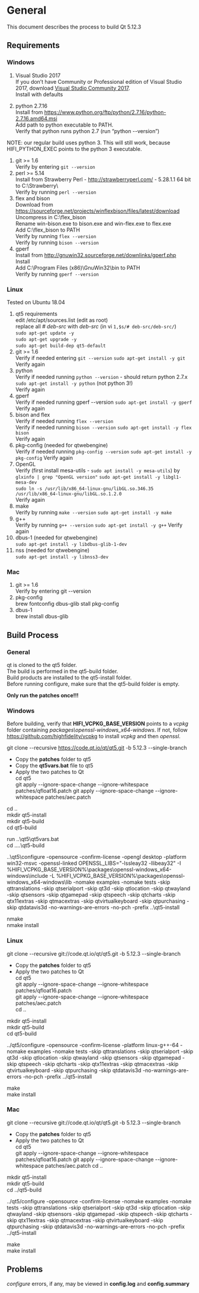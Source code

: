 # General
This document describes the process to build Qt 5.12.3
## Requirements
### Windows
1.  Visual Studio 2017  
    If you don’t have Community or Professional edition of Visual Studio 2017, download [Visual Studio Community 2017](https://www.visualstudio.com/downloads/).  
Install with defaults

1.  python 2.7.16  
Install from https://www.python.org/ftp/python/2.7.16/python-2.7.16.amd64.msi  
Add path to python executable to PATH.  
Verify that python runs python 2.7 (run “python --version”)

NOTE:  our regular build uses python 3.  This will still work, because HIFI_PYTHON_EXEC points to the python 3 executable.

1.  git >= 1.6  
Verify by entering `git --version`
1.  perl >= 5.14  
Install from Strawberry Perl - http://strawberryperl.com/ - 5.28.1.1 64 bit to C:\Strawberry\  
Verify by running `perl --version`
1.  flex and bison  
Download from https://sourceforge.net/projects/winflexbison/files/latest/download  
Uncompress in C:\flex_bison  
Rename win-bison.exe to bison.exe and win-flex.exe to flex.exe  
Add C:\flex_bison to PATH  
Verify by running `flex --version`  
Verify by running `bison --version`
1.  gperf  
Install from http://gnuwin32.sourceforge.net/downlinks/gperf.php  
Install  
Add C:\Program Files (x86)\GnuWin32\bin to PATH  
Verify by running `gperf --version`
### Linux
Tested on Ubuntu 18.04  
1.  qt5 requirements  
edit /etc/apt/sources.list (edit as root)  
replace all *# deb-src* with *deb-src* (in vi `1,$s/# deb-src/deb-src/`)  
`sudo apt-get update -y`  
`sudo apt-get upgrade -y`  
`sudo apt-get build-dep qt5-default`
1.  git >= 1.6  
Verify if needed entering `git --version`
`sudo apt-get install -y git`  
Verify again
1.  python   
Verify if needed running `python --version` - should return python 2.7.x
`sudo apt-get install -y python` (not python 3!)  
Verify again
1.  gperf  
Verify if needed running gperf --version
`sudo apt-get install -y gperf`  
Verify again
1.  bison and flex  
Verify if needed running `flex --version`  
Verify if needed running `bison --version`
`sudo apt-get install -y flex bison`  
Verify again
1.  pkg-config (needed for qtwebengine)  
Verify if needed running `pkg-config --version`
`sudo apt-get install -y pkg-config`
Verify again
1.  OpenGL  
Verify (first install mesa-utils - `sudo apt install -y mesa-utils`) by `glxinfo | grep "OpenGL version"`
`sudo apt-get install -y libgl1-mesa-dev`    
`sudo ln -s /usr/lib/x86_64-linux-gnu/libGL.so.346.35 /usr/lib/x86_64-linux-gnu/libGL.so.1.2.0`  
Verify again 
1.  make  
Verify by running `make --version`
`sudo apt-get install -y make`  
1.  g++  
Verify by running `g++ --version`
`sudo apt-get install -y g++`
Verify again
1.  dbus-1 (needed for qtwebengine)  
`sudo apt-get install -y libdbus-glib-1-dev`  
1.  nss (needed for qtwebengine)  
`sudo apt-get install -y libnss3-dev`
### Mac
1.  git >= 1.6  
Verify by entering git --version
1.  pkg-config  
brew fontconfig dbus-glib stall pkg-config
1.  dbus-1  
brew install dbus-glib
## Build Process
### General
qt is cloned to the qt5 folder.  
The build is performed in the qt5-build folder.  
Build products are installed to the qt5-install folder.  
Before running configure, make sure that the qt5-build folder is empty.

**Only run the patches once!!!**
### Windows
Before building, verify that **HIFI_VCPKG_BASE_VERSION** points to a *vcpkg* folder containing *packages\openssl-windows_x64-windows*. If not, follow https://github.com/highfidelity/vcpkg to install *vcpkg* and then *openssl*.   

git clone --recursive https://code.qt.io/qt/qt5.git -b 5.12.3 --single-branch

*  Copy the **patches** folder to qt5  
*  Copy the **qt5vars.bat** file to qt5  
*  Apply the two patches to Qt  
cd qt5  
git apply --ignore-space-change --ignore-whitespace patches/qfloat16.patch
git apply --ignore-space-change --ignore-whitespace patches/aec.patch  

cd ..  
mkdir qt5-install  
mkdir qt5-build  
cd qt5-build

run ..\qt5\qt5vars.bat  
cd ..\..\qt5-build  

..\qt5\configure -opensource -confirm-license -opengl desktop -platform win32-msvc -openssl-linked  OPENSSL_LIBS="-lssleay32 -llibeay32"  -I %HIFI_VCPKG_BASE_VERSION%\packages\openssl-windows_x64-windows\include -L %HIFI_VCPKG_BASE_VERSION%\packages\openssl-windows_x64-windows\lib -nomake examples -nomake tests -skip qttranslations -skip qtserialport -skip qt3d -skip qtlocation -skip qtwayland -skip qtsensors -skip qtgamepad -skip qtspeech -skip qtcharts -skip qtx11extras -skip qtmacextras -skip qtvirtualkeyboard -skip qtpurchasing -skip qtdatavis3d -no-warnings-are-errors -no-pch -prefix ..\qt5-install

nmake  
nmake install
### Linux
git clone --recursive git://code.qt.io/qt/qt5.git -b 5.12.3 --single-branch

*  Copy the **patches** folder to qt5  
*   Apply the two patches to Qt  
cd qt5  
git apply --ignore-space-change --ignore-whitespace patches/qfloat16.patch  
git apply --ignore-space-change --ignore-whitespace patches/aec.patch  
cd ..

mkdir qt5-install  
mkdir qt5-build  
cd qt5-build

../qt5/configure -opensource -confirm-license -platform linux-g++-64 -nomake examples -nomake tests -skip qttranslations -skip qtserialport -skip qt3d -skip qtlocation -skip qtwayland -skip qtsensors -skip qtgamepad -skip qtspeech -skip qtcharts -skip qtx11extras -skip qtmacextras -skip qtvirtualkeyboard -skip qtpurchasing -skip qtdatavis3d -no-warnings-are-errors -no-pch -prefix ../qt5-install

make  
make install
### Mac
git clone --recursive git://code.qt.io/qt/qt5.git -b 5.12.3 --single-branch

*  Copy the **patches** folder to qt5  
*  Apply the two patches to Qt  
cd qt5  
git apply --ignore-space-change --ignore-whitespace patches/qfloat16.patch
git apply --ignore-space-change --ignore-whitespace patches/aec.patch
cd ..

mkdir qt5-install  
mkdir qt5-build  
cd ../qt5-build

../qt5/configure -opensource -confirm-license -nomake examples -nomake tests -skip qttranslations -skip qtserialport -skip qt3d -skip qtlocation -skip qtwayland -skip qtsensors -skip qtgamepad -skip qtspeech -skip qtcharts -skip qtx11extras -skip qtmacextras -skip qtvirtualkeyboard -skip qtpurchasing -skip qtdatavis3d -no-warnings-are-errors  -no-pch -prefix ../qt5-install

make  
make install
## Problems
*configure* errors, if any, may be viewed in **config.log** and **config.summary**
